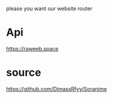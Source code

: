 please you want our website router


# Api
https://raweeb.space

# source
https://github.com/DimassRfyy/Soranime

